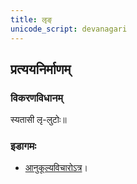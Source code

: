 ```yaml
---
title: लृङ्
unicode_script: devanagari
---
```



<div class="js_include" url="../angAni/dhAtuvivekaH.md"  newLevelForH1="1" includeTitle="true"> </div>

<div class="js_include" url="../angAni/vivaxA-kalanam.md"  newLevelForH1="1" includeTitle="true"> </div>

## प्रत्ययनिर्माणम्
<div class="js_include" url="../angAni/laN-tiN.md"  newLevelForH1="3" includeTitle="true"> </div>

### विकरणविधानम्
स्यतासी लृ-लुटोः॥

### इडागमः
- [आनुकूल्यविचारोऽत्र](../../angAni/iDAgama-nishcayaH/)।

<div class="js_include" url="../angAni/ArdhadhAtuka-kAryANi.md"  newLevelForH1="1" includeTitle="true"> </div>

